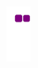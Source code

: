 ![snake gif](https://github.com/bathanh0309/bathanh0309/blob/output/github-contribution-grid-snake.gif)
